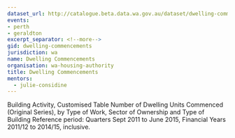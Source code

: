 ```yaml
---
dataset_url: http://catalogue.beta.data.wa.gov.au/dataset/dwelling-commencements
events:
- perth
- geraldton
excerpt_separator: <!--more-->
gid: dwelling-commencements
jurisdiction: wa
name: Dwelling Commencements
organisation: wa-housing-authority
title: Dwelling Commencements
mentors:
  - julie-considine
---
```


Building Activity, Customised Table Number of Dwelling Units Commenced (Original Series), by Type of Work, Sector of Ownership and Type of Building Reference period: Quarters Sept 2011 to June 2015, Financial Years 2011/12 to 2014/15, inclusive.